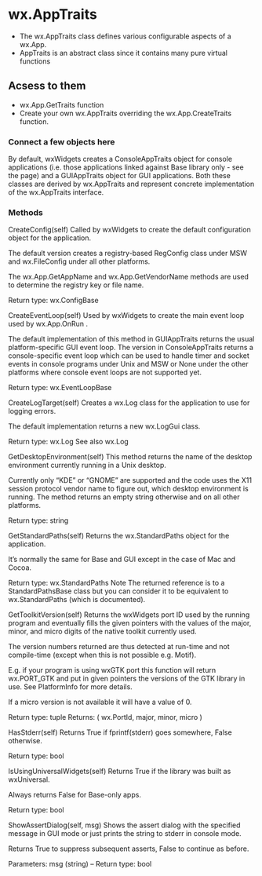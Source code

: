 # wx.AppTraits

* The wx.AppTraits class defines various configurable aspects of a wx.App.
* AppTraits is an abstract class since it contains many pure virtual functions

## Acsess to them

* wx.App.GetTraits function
* Create your own wx.AppTraits overriding the wx.App.CreateTraits function.

### Connect a few objects here

By default, wxWidgets creates a ConsoleAppTraits object for console applications (i.e. those applications linked against Base library only - see the page) and a GUIAppTraits object for GUI applications. Both these classes are derived by wx.AppTraits and represent concrete implementation of the wx.AppTraits interface.

### Methods
CreateConfig(self)
Called by wxWidgets to create the default configuration object for the application.

The default version creates a registry-based RegConfig class under MSW and wx.FileConfig under all other platforms.

The wx.App.GetAppName and wx.App.GetVendorName methods are used to determine the registry key or file name.

Return type:	wx.ConfigBase

CreateEventLoop(self)
Used by wxWidgets to create the main event loop used by wx.App.OnRun .

The default implementation of this method in GUIAppTraits returns the usual platform-specific GUI event loop. The version in ConsoleAppTraits returns a console-specific event loop which can be used to handle timer and socket events in console programs under Unix and MSW or None under the other platforms where console event loops are not supported yet.

Return type:	wx.EventLoopBase

CreateLogTarget(self)
Creates a wx.Log class for the application to use for logging errors.

The default implementation returns a new wx.LogGui class.

Return type:	wx.Log
See also wx.Log

GetDesktopEnvironment(self)
This method returns the name of the desktop environment currently running in a Unix desktop.

Currently only “KDE” or “GNOME” are supported and the code uses the X11 session protocol vendor name to figure out, which desktop environment is running. The method returns an empty string otherwise and on all other platforms.

Return type:	string

GetStandardPaths(self)
Returns the wx.StandardPaths object for the application.

It’s normally the same for Base and GUI except in the case of Mac and Cocoa.

Return type:	wx.StandardPaths
Note The returned reference is to a StandardPathsBase class but you can consider it to be equivalent to wx.StandardPaths (which is documented).

GetToolkitVersion(self)
Returns the wxWidgets port ID used by the running program and eventually fills the given pointers with the values of the major, minor, and micro digits of the native toolkit currently used.

The version numbers returned are thus detected at run-time and not compile-time (except when this is not possible e.g. Motif).

E.g. if your program is using wxGTK port this function will return wx.PORT_GTK and put in given pointers the versions of the GTK library in use. See PlatformInfo for more details.

If a micro version is not available it will have a value of 0.

Return type:	tuple
Returns:	( wx.PortId, major, minor, micro )

HasStderr(self)
Returns True if fprintf(stderr) goes somewhere, False otherwise.

Return type:	bool

IsUsingUniversalWidgets(self)
Returns True if the library was built as wxUniversal.

Always returns False for Base-only apps.

Return type:	bool

ShowAssertDialog(self, msg)
Shows the assert dialog with the specified message in GUI mode or just prints the string to stderr in console mode.

Returns True to suppress subsequent asserts, False to continue as before.

Parameters:	msg (string) –
Return type:	bool

